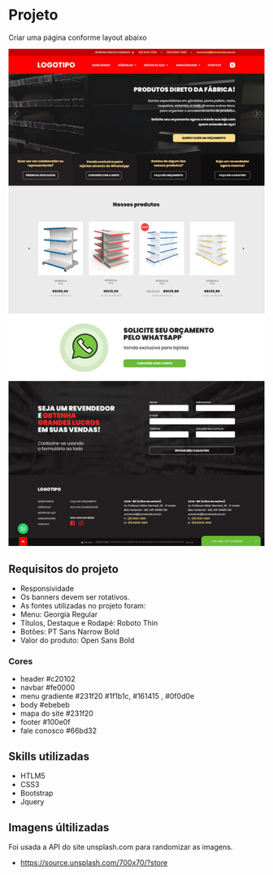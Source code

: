 # Projeto
    
Criar uma página conforme layout abaixo

![ com banner rotatito](img/layout/LayoutTeste.jpg)

## Requisitos do projeto

- Responsividade
- Os banners devem ser rotativos.
- As fontes utilizadas no projeto foram:
- Menu: Georgia Regular
- Títulos, Destaque e Rodapé: Roboto Thin
- Botões: PT Sans Narrow Bold
- Valor do produto: Open Sans Bold

### Cores

- header #c20102
- navbar #fe0000
- menu gradiente #231f20 #1f1b1c, #161415 , #0f0d0e
- body #ebebeb
- mapa do site #231f20
- footer #100e0f
- fale conosco #66bd32

## Skills utilizadas

- HTLM5
- CSS3
- Bootstrap
- Jquery

## Imagens últilizadas

Foi usada a API do site unsplash.com para randomizar as imagens.

- https://source.unsplash.com/700x70/?store